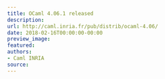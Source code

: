 ```yaml
---
title: OCaml 4.06.1 released
description:
url: http://caml.inria.fr/pub/distrib/ocaml-4.06/
date: 2018-02-16T00:00:00-00:00
preview_image:
featured:
authors:
- Caml INRIA
source:
---
```



